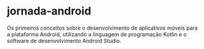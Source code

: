 # jornada-android
Os primeiros conceitos sobre o desenvolvimento de aplicativos móveis para a plataforma Android, utilizando a linguagem de programação Kotlin e o software de desenvolvimento Android Studio.
